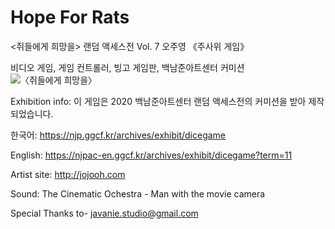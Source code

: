 # Hope For Rats
<쥐들에게 희망을> 랜덤 액세스전  Vol. 7 오주영 《주사위 게임》


비디오 게임, 게임 컨트롤러, 빙고 게임판, 백남준아트센터 커미션
<img width="" height="" class="size-full wp-image-36712" alt="〈쥐들에게 희망을〉" src="https://github.com/jojo0h/jojo0h.github.io/blob/master/dicegame_hope.png" />

Exhibition info:
이 게임은 2020 백남준아트센터 랜덤 액세스전의 커미션을 받아 제작되었습니다.

한국어: https://njp.ggcf.kr/archives/exhibit/dicegame

English: https://njpac-en.ggcf.kr/archives/exhibit/dicegame?term=11

Artist site: http://jojooh.com

Sound: The Cinematic Ochestra - Man with the movie camera

Special Thanks to- javanie.studio@gmail.com

